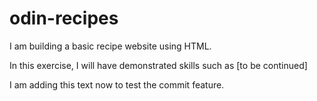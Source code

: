 # odin-recipes

I am building a basic recipe website using HTML. 

In this exercise, I will have demonstrated skills such as [to be continued]

I am adding this text now to test the commit feature.